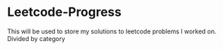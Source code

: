 # Leetcode-Progress
This will be used to store my solutions to leetcode problems I worked on.
Divided by category
